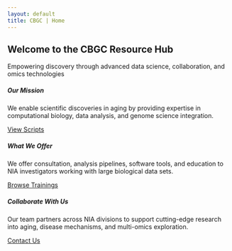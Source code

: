 ```yaml
---
layout: default
title: CBGC | Home
---
```


<section class="py-3 bg-light" data-aos="fade-up" data-aos-delay="50">
  <div class="container text-center">
    <h2 class="display-6 fw-semibold mb-3 text-primary">Welcome to the CBGC Resource Hub</h2>
    <div class="section-divider"></div>
    <p class="lead mx-auto" style="max-width: 800px;">
      Empowering discovery through advanced data science, collaboration, and omics technologies
    </p>
  </div>
</section>

<section class="container py-5">
  <div class="row g-4" data-aos="fade-up" data-aos-delay="100">
    <div class="col-md-4">
      <div class="card h-100 shadow-sm">
        <div class="card-body d-flex flex-column justify-content-between">
          <div>
            <h5 class="card-title text-primary">Our Mission</h5>
            <p class="card-text">We enable scientific discoveries in aging by providing expertise in computational biology, data analysis, and genome science integration.</p>
          </div>
          <a href="scripts.html" class="btn btn-outline-primary mt-3">View Scripts</a>
        </div>
      </div>
    </div>
    <div class="col-md-4">
      <div class="card h-100 shadow-sm">
        <div class="card-body d-flex flex-column justify-content-between">
          <div>
            <h5 class="card-title text-primary">What We Offer</h5>
            <p class="card-text">We offer consultation, analysis pipelines, software tools, and education to NIA investigators working with large biological data sets.</p>
          </div>
          <a href="trainings.html" class="btn btn-outline-primary mt-3">Browse Trainings</a>
        </div>
      </div>
    </div>
    <div class="col-md-4">
      <div class="card h-100 shadow-sm">
        <div class="card-body d-flex flex-column justify-content-between">
          <div>
            <h5 class="card-title text-primary">Collaborate With Us</h5>
            <p class="card-text">Our team partners across NIA divisions to support cutting-edge research into aging, disease mechanisms, and multi-omics exploration.</p>
          </div>
          <a href="mailto:niairpgithub@mail.nih.gov" class="btn btn-outline-primary mt-3">Contact Us</a>
        </div>
      </div>
    </div>
  </div>
</section>